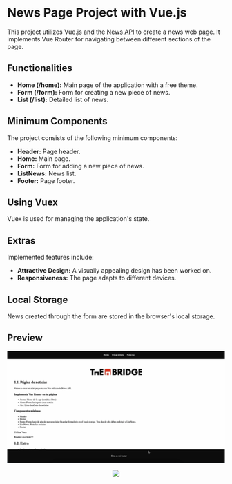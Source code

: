 # News Page Project with Vue.js

This project utilizes Vue.js and the [News API](https://developer.nytimes.com/apis) to create a news web page. It implements Vue Router for navigating between different sections of the page.

## Functionalities

- **Home (/home):** Main page of the application with a free theme.
- **Form (/form):** Form for creating a new piece of news.
- **List (/list):** Detailed list of news.

## Minimum Components

The project consists of the following minimum components:

- **Header:** Page header.
- **Home:** Main page.
- **Form:** Form for adding a new piece of news.
- **ListNews:** News list.
- **Footer:** Page footer.

## Using Vuex

Vuex is used for managing the application's state.

## Extras

Implemented features include:

- **Attractive Design:** A visually appealing design has been worked on.
- **Responsiveness:** The page adapts to different devices.

## Local Storage

News created through the form are stored in the browser's local storage.

## Preview

<p align="center">
  <img src="src/assets/gif-news-vue.gif" width="900">
</p>

<p align="center">
  <!--VUE-->
  <img src="https://imgs.search.brave.com/z-e2pA-H5y-bx32ye5HjRekWr-4U4UleaCyMPRe_yjM/rs:fit:860:0:0/g:ce/aHR0cHM6Ly9zdGF0/aWMuY2RubG9nby5j/b20vbG9nb3Mvdi85/Mi92dWUtanMuc3Zn.svg" width="60">

</p>
